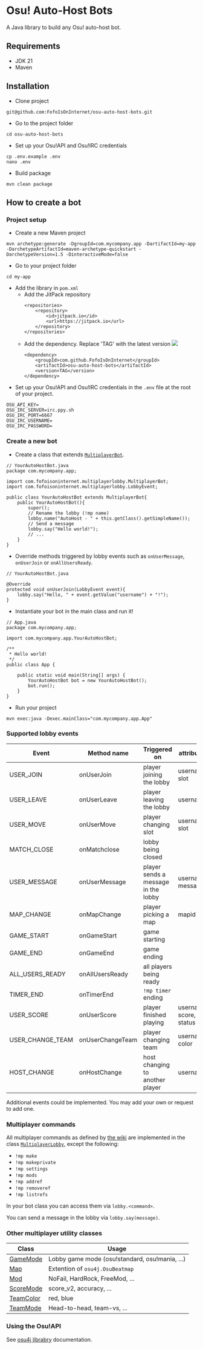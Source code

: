 # Osu! Auto-Host Bots

A Java library to build any Osu! auto-host bot.

## Requirements
- JDK 21
- Maven

## Installation
- Clone project
```
git@github.com:FofoIsOnInternet/osu-auto-host-bots.git
```
- Go to the project folder
```
cd osu-auto-host-bots
```
- Set up your Osu!API and Osu!IRC credentials
```
cp .env.example .env
nano .env
```
- Build package
```
mvn clean package
```

## How to create a bot
### Project setup
- Create a new Maven project
```
mvn archetype:generate -DgroupId=com.mycompany.app -DartifactId=my-app -DarchetypeArtifactId=maven-archetype-quickstart -DarchetypeVersion=1.5 -DinteractiveMode=false
```
- Go to your project folder
```
cd my-app
```
- Add the library in `pom.xml` 
  - Add the JitPack repository
    ```
    <repositories>
        <repository>
            <id>jitpack.io</id>
            <url>https://jitpack.io</url>
        </repository>
    </repositories>
    ```
  - Add the dependency. Replace 'TAG' with the latest version
  [![](https://jitpack.io/v/FofoIsOnInternet/osu-auto-host-bots.svg)](https://jitpack.io/#FofoIsOnInternet/osu-auto-host-bots)
    ```
    <dependency>
        <groupId>com.github.FofoIsOnInternet</groupId>
        <artifactId>osu-auto-host-bots</artifactId>
        <version>TAG</version>
    </dependency>
    ```
- Set up your Osu!API and Osu!IRC credentials in the `.env` file at the root of your project.
```
OSU_API_KEY=
OSU_IRC_SERVER=irc.ppy.sh
OSU_IRC_PORT=6667
OSU_IRC_USERNAME=
OSU_IRC_PASSWORD=
```
### Create a new bot
- Create a class that extends [`MultiplayerBot`](https://github.com/FofoIsOnInternet/osu-auto-host-bots/blob/79f79defaec0298c89899c5d8e642257d72b4dad/src/main/java/com/fofoisoninternet/multiplayerlobby/MultiplayerBot.java).
```
// YourAutoHostBot.java
package com.mycompany.app;

import com.fofoisoninternet.multiplayerlobby.MultiplayerBot;
import com.fofoisoninternet.multiplayerlobby.LobbyEvent;

public class YourAutoHostBot extends MultiplayerBot{
    public YourAutoHostBot(){
        super();
        // Rename the lobby (!mp name)
        lobby.name("AutoHost - " + this.getClass().getSimpleName());
        // Send a message
        lobby.say("Hello world!");
        // ...
    }
}
```
- Override methods triggered by lobby events such as `onUserMessage`, `onUserJoin` or `onAllUsersReady`.
```
// YourAutoHostBot.java

@Override
protected void onUserJoin(LobbyEvent event){
    lobby.say("Hello, " + event.getValue("username") + "!");
}
```
- Instantiate your bot in the main class and run it!
```
// App.java
package com.mycompany.app;

import com.mycompany.app.YourAutoHostBot;

/**
 * Hello world!
 */
public class App {

    public static void main(String[] args) {
        YourAutoHostBot bot = new YourAutoHostBot();
        bot.run();
    }
}
```
- Run your project
```
mvn exec:java -Dexec.mainClass="com.mycompany.app.App"
```

### Supported lobby events
| Event | Method name | Triggered on | attributes |
| --- | --- | --- | --- |
| USER_JOIN | onUserJoin | player joining the lobby | username, slot |
| USER_LEAVE | onUserLeave | player leaving the lobby | username |
| USER_MOVE | onUserMove | player changing slot | username, slot |
| MATCH_CLOSE | onMatchclose | lobby being closed | |
| USER_MESSAGE | onUserMessage | player sends a message in the lobby | username, message |
| MAP_CHANGE | onMapChange | player picking a map | mapid |
| GAME_START | onGameStart | game starting | |
| GAME_END | onGameEnd | game ending | |
| ALL_USERS_READY | onAllUsersReady | all players being ready | |
| TIMER_END | onTimerEnd | `!mp timer` ending | |
| USER_SCORE | onUserScore | player finished playing | username, score, status |
| USER_CHANGE_TEAM | onUserChangeTeam | player changing team | username, color |
| HOST_CHANGE | onHostChange | host changing to another player | username |

Additional events could be implemented. You may add your own or request to add one.

### Multiplayer commands
All multiplayer commands as defined by [the wiki](https://osu.ppy.sh/wiki/en/osu%21_tournament_client/osu%21tourney/Tournament_management_commands) are implemented in the class [`MultiplayerLobby`](https://github.com/FofoIsOnInternet/osu-auto-host-bots/blob/79f79defaec0298c89899c5d8e642257d72b4dad/src/main/java/com/fofoisoninternet/multiplayerlobby/MultiplayerLobby.java), except the following:
- `!mp make`
- `!mp makeprivate`
- `!mp settings`
- `!mp mods`
- `!mp addref`
- `!mp removeref`
- `!mp listrefs`

In your bot class you can access them via `lobby.<command>`.

You can send a message in the lobby via `lobby.say(message)`.

### Other multiplayer utility classes
| Class | Usage |
| --- | --- |
| [GameMode](https://github.com/FofoIsOnInternet/osu-auto-host-bots/blob/79f79defaec0298c89899c5d8e642257d72b4dad/src/main/java/com/fofoisoninternet/multiplayerlobby/GameMode.java) | Lobby game mode (osu!standard, osu!mania, ...) |
| [Map](https://github.com/FofoIsOnInternet/osu-auto-host-bots/blob/79f79defaec0298c89899c5d8e642257d72b4dad/src/main/java/com/fofoisoninternet/multiplayerlobby/Map.java) | Extention of `osu4j.OsuBeatmap` |
| [Mod](https://github.com/FofoIsOnInternet/osu-auto-host-bots/blob/79f79defaec0298c89899c5d8e642257d72b4dad/src/main/java/com/fofoisoninternet/multiplayerlobby/Mod.java) | NoFail, HardRock, FreeMod, ... |
| [ScoreMode](https://github.com/FofoIsOnInternet/osu-auto-host-bots/blob/79f79defaec0298c89899c5d8e642257d72b4dad/src/main/java/com/fofoisoninternet/multiplayerlobby/ScoreMode.java) | score_v2, accuracy, ... |
| [TeamColor](https://github.com/FofoIsOnInternet/osu-auto-host-bots/blob/79f79defaec0298c89899c5d8e642257d72b4dad/src/main/java/com/fofoisoninternet/multiplayerlobby/TeamColor.java) | red, blue |
| [TeamMode](https://github.com/FofoIsOnInternet/osu-auto-host-bots/blob/79f79defaec0298c89899c5d8e642257d72b4dad/src/main/java/com/fofoisoninternet/multiplayerlobby/TeamMode.java) | Head-to-head, team-vs, ... |

### Using the Osu!API
See [osu4j librabry](https://github.com/jamalvw/osu4j) documentation.